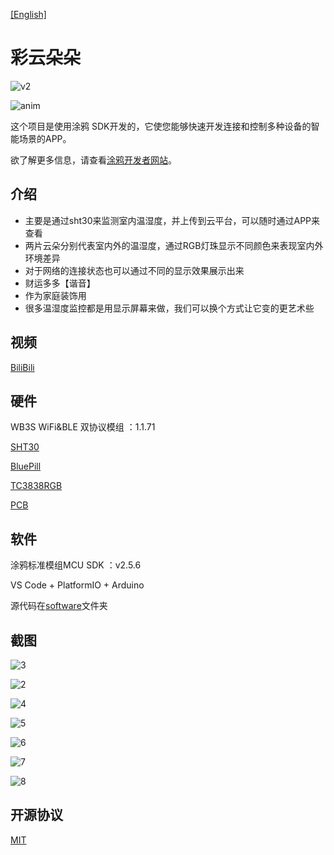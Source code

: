[[English]](README.md)

# 彩云朵朵

![v2](asserts/v2.png)

![anim](asserts/anim.gif)

这个项目是使用涂鸦 SDK开发的，它使您能够快速开发连接和控制多种设备的智能场景的APP。

欲了解更多信息，请查看[涂鸦开发者网站](https://developer.tuya.com/)。



## 介绍

- 主要是通过sht30来监测室内温湿度，并上传到云平台，可以随时通过APP来查看
- 两片云朵分别代表室内外的温湿度，通过RGB灯珠显示不同颜色来表现室内外环境差异
- 对于网络的连接状态也可以通过不同的显示效果展示出来
- 财运多多【谐音】
- 作为家庭装饰用
- 很多温湿度监控都是用显示屏幕来做，我们可以换个方式让它变的更艺术些

## 视频

[BiliBili](https://www.bilibili.com/video/BV18K4y1p78z)



## 硬件

WB3S WiFi&BLE 双协议模组 ：1.1.71

[SHT30](https://item.szlcsc.com/78489.html)

[BluePill](https://github.com/WeActTC/BluePill-Plus)

[TC3838RGB](https://item.szlcsc.com/839901.html)

[PCB](https://oshwhub.com/kakaka/tu-ya-zhi-neng-yun-duo)

## 软件

涂鸦标准模组MCU SDK ：v2.5.6

VS Code + PlatformIO + Arduino

 源代码在[software](software)文件夹

## 截图

![3](asserts/3.png)

![2](asserts/2.png)

![4](asserts/4.jpg)

![5](asserts/5.jpg)

![6](asserts/6.jpg)

![7](asserts/7.jpg)

![8](asserts/8.jpg)




## 开源协议

[MIT](https://github.com/Modular-X-01/diy-tuya-cloud-sw/blob/main/LICENSE)